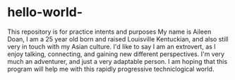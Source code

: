 # hello-world-
This repository is for practice intents and purposes 
My name is Aileen Doan, I am a 25 year old born and raised Louisville Kentuckian, and also still very in touch with my Asian culture. I'd like to say I am an extrovert, as I enjoy talking, connecting, and gaining new different perspectives. I'm very much an adventurer, and just a very adaptable person. I am hoping that this program will help me with this rapidly progressive techniclogical world. 
